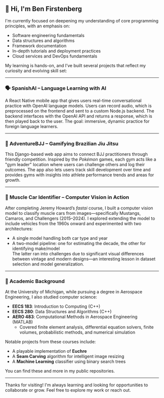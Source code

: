 ## 👋 Hi, I'm Ben Firstenberg

I'm currently focused on deepening my understanding of core programming principles, with an emphasis on:

- Software engineering fundamentals  
- Data structures and algorithms  
- Framework documentation  
- In-depth tutorials and deployment practices  
- Cloud services and DevOps fundamentals  

My learning is hands-on, and I’ve built several projects that reflect my curiosity and evolving skill set:

---

### 🗣️ SpanishAI – Language Learning with AI  
A React Native mobile app that gives users real-time conversational practice with OpenAI language models. Users can record audio, which is preprocessed on the frontend and sent to a custom Node.js backend. The backend interfaces with the OpenAI API and returns a response, which is then played back to the user. The goal: immersive, dynamic practice for foreign language learners.

---

### 🥋 AdventureBJJ – Gamifying Brazilian Jiu Jitsu  
This Django-based web app aims to connect BJJ practitioners through friendly competition. Inspired by the *Pokémon* games, each gym acts like a "gym leader" location where users can challenge others and log their outcomes. The app also lets users track skill development over time and provides gyms with insights into athlete performance trends and areas for growth.

---

### 🚗 Muscle Car Identifier – Computer Vision in Action  
After completing Jeremy Howard’s *fastai* course, I built a computer vision model to classify muscle cars from images—specifically Mustangs, Camaros, and Challengers (2015–2024). I explored extending the model to include vehicles from the 1960s onward and experimented with two architectures:
- A single model handling both car type and year  
- A two-model pipeline: one for estimating the decade, the other for identifying make/model  
The latter ran into challenges due to significant visual differences between vintage and modern designs—an interesting lesson in dataset selection and model generalization.

---

### 🧠 Academic Background  

At the University of Michigan, while pursuing a degree in Aerospace Engineering, I also studied computer science:

- **EECS 183**: Introduction to Computing (C++)  
- **EECS 280**: Data Structures and Algorithms (C++)  
- **AERO 483**: Computational Methods in Aerospace Engineering (MATLAB)  
    - Covered finite element analysis, differential equation solvers, finite volumes, probabilistic methods, and numerical simulation

Notable projects from these courses include:
- A playable implementation of **Euchre**
- A **Seam Carving** algorithm for intelligent image resizing  
- A **Machine Learning** classifier using binary search trees

You can find these and more in my public repositories.

---

Thanks for visiting! I'm always learning and looking for opportunities to collaborate or grow. Feel free to explore my work or reach out.



<!--
**thebenfirsty/thebenfirsty** is a ✨ _special_ ✨ repository because its `README.md` (this file) appears on your GitHub profile.

Here are some ideas to get you started:

- 🔭 I’m currently working on ...
- 🌱 I’m currently learning ...
- 👯 I’m looking to collaborate on ...
- 🤔 I’m looking for help with ...
- 💬 Ask me about ...
- 📫 How to reach me: ...
- 😄 Pronouns: ...
- ⚡ Fun fact: ...
-->
